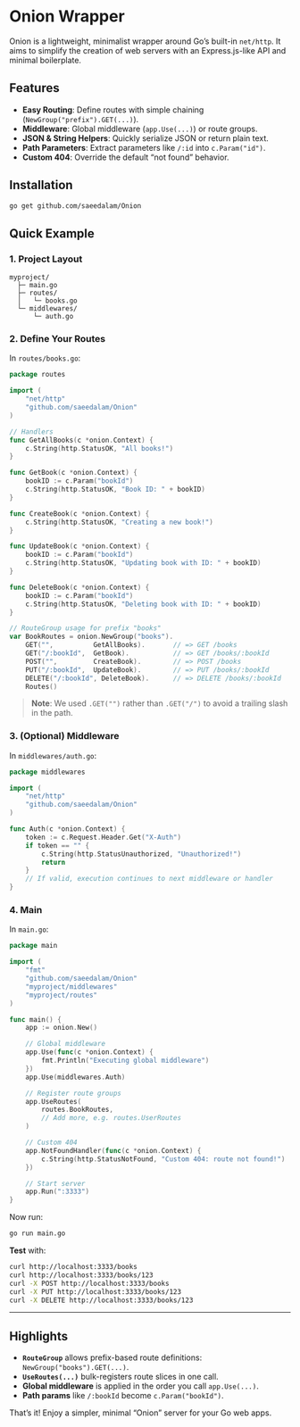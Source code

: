 
# Onion Wrapper

Onion is a lightweight, minimalist wrapper around Go’s built-in `net/http`. It aims to simplify the creation of web servers with an Express.js-like API and minimal boilerplate.

## Features
- **Easy Routing**: Define routes with simple chaining (`NewGroup("prefix").GET(...)`).  
- **Middleware**: Global middleware (`app.Use(...)`) or route groups.  
- **JSON & String Helpers**: Quickly serialize JSON or return plain text.  
- **Path Parameters**: Extract parameters like `/:id` into `c.Param("id")`.  
- **Custom 404**: Override the default “not found” behavior.

## Installation

```bash
go get github.com/saeedalam/Onion
```

## Quick Example

### 1. Project Layout

```
myproject/
  ├─ main.go
  ├─ routes/
  │   └─ books.go
  └─ middlewares/
      └─ auth.go
```

### 2. Define Your Routes

In `routes/books.go`:

```go
package routes

import (
    "net/http"
    "github.com/saeedalam/Onion"
)

// Handlers
func GetAllBooks(c *onion.Context) {
    c.String(http.StatusOK, "All books!")
}

func GetBook(c *onion.Context) {
    bookID := c.Param("bookId")
    c.String(http.StatusOK, "Book ID: " + bookID)
}

func CreateBook(c *onion.Context) {
    c.String(http.StatusOK, "Creating a new book!")
}

func UpdateBook(c *onion.Context) {
    bookID := c.Param("bookId")
    c.String(http.StatusOK, "Updating book with ID: " + bookID)
}

func DeleteBook(c *onion.Context) {
    bookID := c.Param("bookId")
    c.String(http.StatusOK, "Deleting book with ID: " + bookID)
}

// RouteGroup usage for prefix "books"
var BookRoutes = onion.NewGroup("books").
    GET("",          GetAllBooks).       // => GET /books
    GET("/:bookId",  GetBook).           // => GET /books/:bookId
    POST("",         CreateBook).        // => POST /books
    PUT("/:bookId",  UpdateBook).        // => PUT /books/:bookId
    DELETE("/:bookId", DeleteBook).      // => DELETE /books/:bookId
    Routes()
```

> **Note**: We used `.GET("")` rather than `.GET("/")` to avoid a trailing slash in the path.

### 3. (Optional) Middleware

In `middlewares/auth.go`:

```go
package middlewares

import (
    "net/http"
    "github.com/saeedalam/Onion"
)

func Auth(c *onion.Context) {
    token := c.Request.Header.Get("X-Auth")
    if token == "" {
        c.String(http.StatusUnauthorized, "Unauthorized!")
        return
    }
    // If valid, execution continues to next middleware or handler
}
```

### 4. Main

In `main.go`:

```go
package main

import (
    "fmt"
    "github.com/saeedalam/Onion"
    "myproject/middlewares"
    "myproject/routes"
)

func main() {
    app := onion.New()

    // Global middleware
    app.Use(func(c *onion.Context) {
        fmt.Println("Executing global middleware")
    })
    app.Use(middlewares.Auth)

    // Register route groups
    app.UseRoutes(
        routes.BookRoutes,
        // Add more, e.g. routes.UserRoutes
    )

    // Custom 404
    app.NotFoundHandler(func(c *onion.Context) {
        c.String(http.StatusNotFound, "Custom 404: route not found!")
    })

    // Start server
    app.Run(":3333")
}
```

Now run:

```bash
go run main.go
```

**Test** with:

```bash
curl http://localhost:3333/books
curl http://localhost:3333/books/123
curl -X POST http://localhost:3333/books
curl -X PUT http://localhost:3333/books/123
curl -X DELETE http://localhost:3333/books/123
```

---

## Highlights

- **`RouteGroup`** allows prefix-based route definitions: `NewGroup("books").GET(...)`.  
- **`UseRoutes(...)`** bulk-registers route slices in one call.  
- **Global middleware** is applied in the order you call `app.Use(...)`.  
- **Path params** like `/:bookId` become `c.Param("bookId")`.  

That’s it! Enjoy a simpler, minimal “Onion” server for your Go web apps.
```
